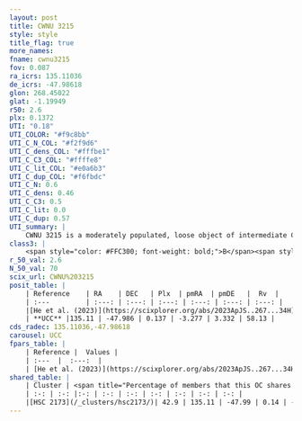 ```yaml
---
layout: post
title: CWNU 3215
style: style
title_flag: true
more_names: 
fname: cwnu3215
fov: 0.087
ra_icrs: 135.11036
de_icrs: -47.98618
glon: 268.45022
glat: -1.19949
r50: 2.6
plx: 0.1372
UTI: "0.18"
UTI_COLOR: "#f9c8bb"
UTI_C_N_COL: "#f2f9d6"
UTI_C_dens_COL: "#fffbe1"
UTI_C_C3_COL: "#ffffe8"
UTI_C_lit_COL: "#e0a6b3"
UTI_C_dup_COL: "#f6fbdc"
UTI_C_N: 0.6
UTI_C_dens: 0.46
UTI_C_C3: 0.5
UTI_C_lit: 0.0
UTI_C_dup: 0.57
UTI_summary: |
    CWNU 3215 is a moderately populated, loose object of intermediate C3 quality. It was recently reported in the literature.<br><br>This is likely a unique object, which shares a moderate percentage of members with at least one previously reported entry.
class3: |
    <span style="color: #FFC300; font-weight: bold;">B</span><span style="color: #FFC300; font-weight: bold;">B</span>
r_50_val: 2.6
N_50_val: 70
scix_url: CWNU%203215
posit_table: |
    | Reference    | RA    | DEC   | Plx  | pmRA  | pmDE   |  Rv  |
    | :---         | :---: | :---: | :---: | :---: | :---: | :---: |
    |[He et al. (2023)](https://scixplorer.org/abs/2023ApJS..267...34H) | 135.108 | -47.988 | 0.145 | -3.278 | 3.319 | 58.13 |
    | **UCC** |135.11 | -47.986 | 0.137 | -3.277 | 3.332 | 58.13 | 
cds_radec: 135.11036,-47.98618
carousel: UCC
fpars_table: |
    | Reference |  Values |
    | :---  |  :---:  |
    | [He et al. (2023)](https://scixplorer.org/abs/2023ApJS..267...34H) | `A0=5.3, m-M=13.75, logA=8.8` |
shared_table: |
    | Cluster | <span title="Percentage of members that this OC shares with the ones listed">%</span>   | RA   | DEC   | Plx   | pmRA  | pmDE  | Rv | UTI |
    | :-: | :-: |:-: | :-: | :-: | :-: | :-: | :-: | :-: |
    |[HSC 2173](/_clusters/hsc2173/)| 42.9 | 135.11 | -47.99 | 0.14 | -3.28 | 3.34 | 58.13 |0.37 |
---
```


